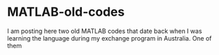 # MATLAB-old-codes
 I am posting here two old MATLAB codes that date back when I was learning the language during my exchange program in Australia. One of them 
